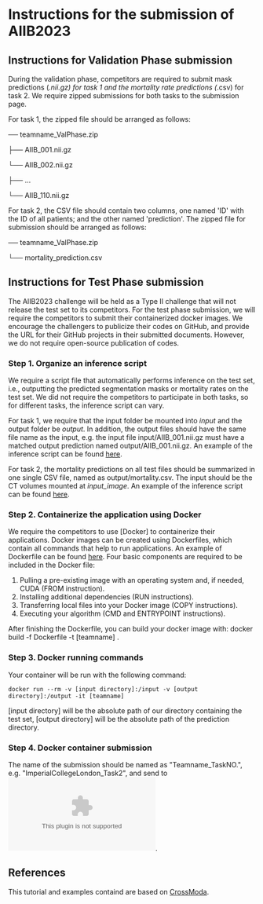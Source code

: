 # Instructions for the submission of AIIB2023

## Instructions for Validation Phase submission
During the validation phase, competitors are required to submit mask predictions (*.nii.gz) for task 1 and the mortality rate predictions (*.csv) for task 2. We require zipped submissions for both tasks to the submission page.

For task 1, the zipped file should be arranged as follows:

── teamname_ValPhase.zip

   ├── AIIB_001.nii.gz
   
   └── AIIB_002.nii.gz
   
   ├── ...
   
   └── AIIB_110.nii.gz

For task 2, the CSV file should contain two columns, one named 'ID' with the ID of all patients; and the other named 'prediction'. The zipped file for submission should be arranged as follows:

── teamname_ValPhase.zip

   └── mortality_prediction.csv
   
 

## Instructions for Test Phase submission

The AIIB2023 challenge will be held as a Type II challenge that will not release the test set to its competitors. For the test phase submission, we will require the competitors to submit their containerized docker images. We encourage the challengers to publicize their codes on GitHub, and provide the URL for their GitHub projects in their submitted documents. However, we do not require open-source publication of codes. 

### Step 1. Organize an inference script

We require a script file that automatically performs inference on the test set, i.e., outputting the predicted segmentation masks or mortality rates on the test set. We did not require the competitors to participate in both tasks, so for different tasks, the inference script can vary.

For task 1, we require that the input folder be mounted into *input* and the output folder be *output*. In addition, the output files should have the same file name as the input, e.g. the input file input/AIIB_001.nii.gz must have a matched output prediction named output/AIIB_001.nii.gz. An example of the inference script can be found [here](./predict_task1.py).

For task 2, the mortality predictions on all test files should be summarized in one single CSV file, named as output/mortality.csv. The input should be the CT volumes mounted at *input_image*. An example of the inference script can be found [here](./predict_task1_and_2.py).




### Step 2. Containerize the application using Docker

We require the competitors to use [Docker] to containerize their applications. Docker images can be created using Dockerfiles, which contain all commands that help to run applications. An example of Dockerfile can be found [here](./Dockerfile). Four basic components are required to be included in the Docker file:

1. Pulling a pre-existing image with an operating system and, if needed, CUDA (FROM instruction).
2. Installing additional dependencies (RUN instructions).
3. Transferring local files into your Docker image (COPY instructions).
4. Executing your algorithm (CMD  and ENTRYPOINT instructions).

After finishing the Dockerfile, you can build your docker image with:
docker build -f Dockerfile -t [teamname] .


### Step 3. Docker running commands
Your container will be run with the following command:
```
docker run --rm -v [input directory]:/input -v [output directory]:/output -it [teamname]
```

[input directory] will be the absolute path of our directory containing the test set, [output directory] will be the absolute path of the prediction directory.

### Step 4. Docker container submission
The name of the submission should be named as "Teamname_TaskNO.", e.g. "ImperialCollegeLondon_Task2", and send to ![aiib23.miccai@gmail.com](mailto:aiib23.miccai@gmail.com).


## References
This tutorial and examples containd are based on [CrossModa](https://crossmoda.grand-challenge.org/submission/).

